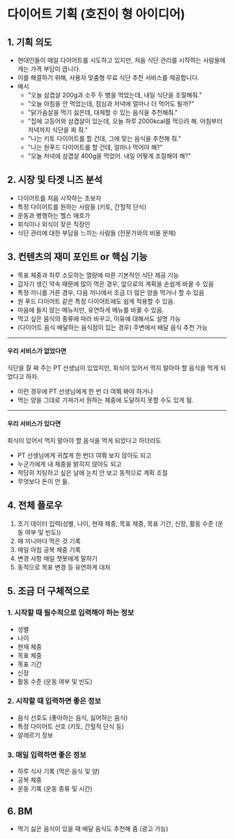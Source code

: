 # 다이어트 기획 (호진이 형 아이디어)

## 1. 기획 의도
- 현대인들이 매일 다이어트를 시도하고 있지만, 처음 식단 관리를 시작하는 사람들에게는 가격 부담이 큽니다.
- 이를 해결하기 위해, 사용자 맞춤형 무료 식단 추천 서비스를 제공합니다.
- 예시
    - "오늘 삼겹살 200g과 소주 두 병을 먹었는데, 내일 식단을 조절해줘."
    - "오늘 아침을 안 먹었는데, 점심과 저녁에 얼마나 더 먹어도 될까?"
    - "닭가슴살을 먹기 싫은데, 대체할 수 있는 음식을 추천해줘."
    - "집에 고등어와 삼겹살이 있는데, 오늘 하루 2000kcal를 먹으려 해. 아침부터 저녁까지 식단을 짜 줘."
    - "나는 키토 다이어트를 할 건데, 그에 맞는 음식을 추천해 줘."
    - "나는 원푸드 다이어트를 할 건데, 얼마나 먹어야 해?"
    - "오늘 저녁에 삼겹살 400g을 먹었어. 내일 어떻게 조절해야 해?"

## 2. 시장 및 타겟 니즈 분석
- 다이어트를 처음 시작하는 초보자
- 특정 다이어트를 원하는 사람들 (키토, 간헐적 단식)
- 운동과 병행하는 헬스 애호가
- 회식이나 외식이 잦은 직장인
- 식단 관리에 대한 부담을 느끼는 사람들 (전문가와의 비용 문제)

## 3. 컨텐츠의 재미 포인트 or 핵심 기능
- 목표 체중과 하루 소모하는 열량에 따른 기본적인 식단 제공 기능
- 갑자기 생긴 약속 때문에 많이 먹은 경우, 앞으로의 계획을 손쉽게 바꿀 수 있음
- 특정 끼니를 거른 경우, 다음 끼니에서 조금 더 많은 양을 먹거나 할 수 있음
- 원 푸드 다이어트 같은 특정 다이어트에도 쉽게 적용할 수 있음.
- 마음에 들지 않는 메뉴지만, 유연하게 메뉴를 바꿀 수 있음.
- 먹고 싶은 음식의 종류에 따라 바꾸고, 이유에 대해서도 설명 가능
- (다이어트 음식 배달하는 음식점이 있는 경우) 주변에서 배달 음식 추천 가능

---

#### 우리 서비스가 없었다면
식단을 잘 짜 주는 PT 선생님이 있었지만, 회식이 있어서 먹지 말아야 할 음식을 먹게 되었다고 하자.
- 이런 경우에 PT 선생님에게 한 번 더 여쭤 봐야 하거나
- 먹는 양을 그대로 가져가서 원하는 체중에 도달하지 못할 수도 있게 됨.

---

#### 우리 서비스가 있다면
회식이 있어서 먹지 말아야 할 음식을 먹게 되었다고 하더라도
- PT 선생님에게 귀찮게 한 번더 여쭤 보지 않아도 되고
- 누군가에게 내 체중을 밝히지 않아도 되고
- 적당히 치팅하고 싶은 날에 눈치 안 보고 동적으로 계획 조절
- 무엇보다 돈이 안 듦.

## 4. 전체 플로우
1. 초기 데이터 입력(성별, 나이, 현재 체중, 목표 체중, 목표 기간, 신장, 활동 수준 (운동 여부 및 빈도))
2. 매 끼니마다 먹은 것 기록
3. 매일 아침 공복 체중 기록
4. 변경 사항 매일 챗봇에게 말하기
5. 동적으로 목표 변경 등 유연하게 대처

## 5. 조금 더 구체적으로

### 1. 시작할 때 필수적으로 입력해야 하는 정보
- 성별
- 나이
- 현재 체중
- 목표 체중
- 목표 기간
- 신장
- 활동 수준 (운동 여부 및 빈도)

### 2. 시작할 때 입력하면 좋은 정보
- 음식 선호도 (좋아하는 음식, 싫어하는 음식)
- 특정 다이어트 선호 (키토, 간헐적 단식 등)
- 알레르기 정보

### 3. 매일 입력하면 좋은 정보
- 하루 식사 기록 (먹은 음식 및 양)
- 공복 체중
- 운동 기록 (운동 종류 및 시간)

## 6. BM
- 먹기 싫은 음식이 있을 때 배달 음식도 추천해 줌 (광고 가능)